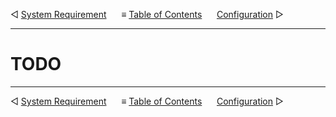 &#9665; [System Requirement](system-requirement.md)
&nbsp;&nbsp;&nbsp;&nbsp; &#8801; [Table of Contents](README.md)
&nbsp;&nbsp;&nbsp;&nbsp; [Configuration](configuration.md) &#9655;
- - -

# TODO



- - -
&#9665; [System Requirement](system-requirement.md)
&nbsp;&nbsp;&nbsp;&nbsp; &#8801; [Table of Contents](README.md)
&nbsp;&nbsp;&nbsp;&nbsp; [Configuration](configuration.md) &#9655;
